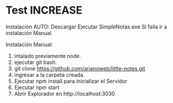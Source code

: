 ﻿# Test INCREASE
Instalación AUTO:
Descargar
Ejecutar SimpleNotas.exe
Si falla ir a instalación Manual.

Instalación Manual:

1. intalado previamente node.
2. ejecutar git bash.
3. git clone https://github.com/arianoweb/little-notes.git
4. ingresar a la carpeta creada.
5. Ejecutar npm install para inicializar el Servidor
6. Ejecutar npm start
7. Abrir Explorador en http://localhost:3030
